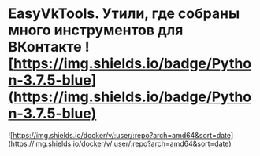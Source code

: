 # EasyVkTools. Утили, где собраны много инструментов для ВКонтакте ![https://img.shields.io/badge/Python-3.7.5-blue](https://img.shields.io/badge/Python-3.7.5-blue)
![https://img.shields.io/docker/v/:user/:repo?arch=amd64&sort=date](https://img.shields.io/docker/v/:user/:repo?arch=amd64&sort=date)
